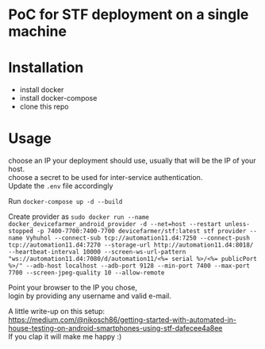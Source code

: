 PoC for STF deployment on a single machine
===========
# Installation

* install docker
* install docker-compose
* clone this repo

# Usage
choose an IP your deployment should use, usually that will be the IP of your host.  
choose a secret to be used for inter-service authentication.  
Update the `.env` file accordingly

Run `docker-compose up -d --build` 

Create provider as
`sudo docker run --name docker_devicefarmer_android_provider -d --net=host --restart unless-stopped -p 7400-7700:7400-7700 devicefarmer/stf:latest stf provider --name Vyhuhol --connect-sub tcp://automation11.d4:7250 --connect-push tcp://automation11.d4:7270 --storage-url http://automation11.d4:8018/  --heartbeat-interval 10000 --screen-ws-url-pattern "ws://automation11.d4:7080/d/automation11/<%= serial %>/<%= publicPort %>/" --adb-host localhost --adb-port 9128 --min-port 7400 --max-port 7700 --screen-jpeg-quality 10 --allow-remote`

Point your browser to the IP you chose,  
login by providing any username and valid e-mail.


A little write-up on this setup:  
https://medium.com/@nikosch86/getting-started-with-automated-in-house-testing-on-android-smartphones-using-stf-dafecee4a8ee  
If you clap it will make me happy :)
